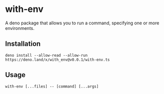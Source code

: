 # with-env

A deno package that allows you to run a command, specifying one or more environments.

## Installation

```shell
deno install --allow-read --allow-run https://deno.land/x/with_env@v0.0.1/with-env.ts
```

## Usage

```shell
with-env [...files] -- [command] [...args]
```
